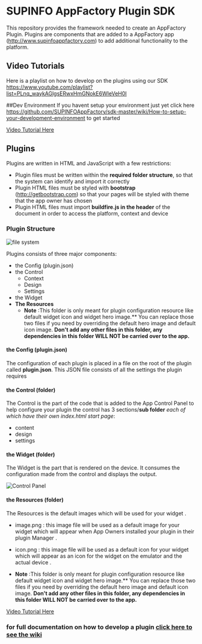 # SUPINFO AppFactory Plugin SDK
This repository provides the framework needed to create an AppFactory Plugin.
Plugins are components that are added to a AppFactory app (http://www.supinfoappfactory.com) to add additional functionality to the platform.

## Video Tutorials
Here is a playlist on how to develop on the plugins using our SDK
https://www.youtube.com/playlist?list=PLnq_waykAGlgsERwxHmGNokE6WIeVeH0I

##Dev Environment
If you havent setup your environment just yet click here https://github.com/SUPINFOAppFactory/sdk-master/wiki/How-to-setup-your-development-environment to get started

[Video Tutorial Here](https://www.youtube.com/watch?v=IZcvBZT-zjY&list=PLnq_waykAGlgsERwxHmGNokE6WIeVeH0I&index=1)


## Plugins
Plugins are written in HTML and JavaScript with a few restrictions:
* Plugin files must be written within the __required folder structure__, so that the system can identify and import it correctly
* Plugin HTML files must be styled with __bootstrap__ (http://getbootstrap.com) so that your pages will be styled with theme that the app owner has chosen
* Plugin HTML files must import __buildfire.js in the header__ of the document in order to access the platform, context and device

### Plugin Structure
![file system](https://dl.dropboxusercontent.com/s/b24vawzz1jrsz2o/plugin%20structure.png?dl=0)

Plugins consists of three major components:
* the Config (plugin.json)
* the Control
  * Context
  * Design
  * Settings
* the Widget
* **The Resources** 
  * **Note** :This folder is only meant for plugin configuration resource like default widget icon and widget hero image.** You can replace those two files if you need by overriding the default hero image and default icon image. **Don't add any other files in this folder, any dependencies in this folder WILL NOT be carried over to the app.**


#### the Config (plugin.json)
The configuration of each plugin is placed in a file on the root of the plugin called __plugin.json__. This JSON file consists of all the settings the plugin requires

#### the Control (folder)
The Control is the part of the code that is added to the App Control Panel to help configure your plugin
the control has 3 sections/__sub folder__ *each of which have their own index.html start page*:
* content
* design
* settings

#### the Widget (folder)
The Widget is the part that is rendered on the device. It consumes the configuration made from the control and displays the output.


![Control Panel](https://dl.dropboxusercontent.com/s/ib51wv5e5agshv3/AppFActoryPanel.png?dl=0)


#### the Resources (folder)
The Resources is the default images which will be used for your widget .
* image.png : this image file will be used as a default image for your widget which will appear when App Owners installed your plugin in their plugin Manager .

* icon.png : this image file will be used as a default icon for your widget which will appear as an icon for the widget on the emulator and the actual device .

* **Note** :This folder is only meant for plugin configuration resource like default widget icon and widget hero image.** You can replace those two files if you need by overriding the default hero image and default icon image. **Don't add any other files in this folder, any dependencies in this folder WILL NOT be carried over to the app.**

[Video Tutorial Here](https://www.youtube.com/watch?v=4qh4S-BwLJM&list=PLnq_waykAGlgsERwxHmGNokE6WIeVeH0I&index=2)

### for full documentation on how to develop a plugin [click here to see the wiki](https://github.com/SUPINFOAppFactory/sdk-master/wiki)
